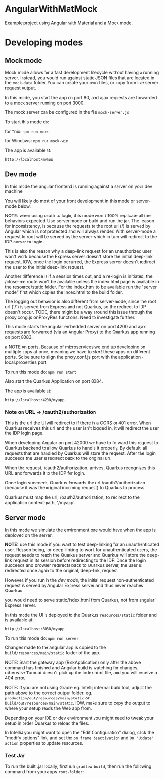 # AngularWithMatMock

Example project using Angular with Material and a Mock mode.

# Developing modes

## Mock mode

Mock mode allows for a fast development lifecycle without having a running server. Instead, you
would run against static JSON files that are located in the ```mock-data``` folder. You can create your own files, or
copy from live server request output.

In this mode, you start the app on port 80, and ajax requests are forwarded to a mock server running on port 3000.

The mock server can be configured in the file
``` mock-server.js ```

To start this mode do:

for *nix: ```npm run mock```

for Windows: ```npm run mock-win```

The app is available at:

```http://localhost/myapp```

## Dev mode

In this mode the angular frontend is running against a server on your dev machine.

You will likely do most of your front development in this mode or server-mode below.

NOTE: when using oauth to login, this mode won't 100% replicate all the behaviors expected. Use server mode or build and
run the jar. The reason for inconsistency, is because the requests to the root url (/) is served by Angular
which is not protected and will always render. With server-mode a request to root will be served by the server which in
turn will redirect to the IDP server to login.

This is also the reason why a deep-link request for an unauthorized user won't work because the Express server doesn't
store the initial deep-link request. IOW, once the login occurred, the Express server doesn't redirect the user to the
initial deep-link request.

Another difference is if a session times out, and a re-login is initiated, the /close-me route won't be available unless
the index.html page is available in the resource/static folder. For the index.html to be available run the "server mode"
first which copies the index.html to the build folder.

The logging out behavior is also different from server-mode, since the root url ('/') is served from Express and not
Quarkus, so the redirect to IDP doesn't occur. TODO, there might be a way around this issue through the proxy.cong.js
onProxyRes functions. Need to investigate further.

This mode starts the angular embedded server on port 4200 and ajax requests are forwarded (via an Angular Proxy) to the
Quarkus  app running on port 8083.

a NOTE on ports. Because of microservices we end up developing on multiple apps at once, meaning we have to _start_
these apps on different ports. So be sure to align the proxy.conf.js port with the application.-local.properties port.

To run this mode do:
```npm run start```

Also start the Quarkus Application on port 8084.

The app is available at:

```http://localhost:4200/myapp```

### Note on URL -> /oauth2/authorization

This is the url the UI will redirect to if there is a CORS or 401 error. When Quarkus receives this url and the
user isn't logged in, it will redirect the user the IDP login page.

When developing Angular on port 42000 we have to forward this request to Quarkus backend to allow Quarkus to
handle it properly. By default, all requests that are handled by Quarkus will store the request. 
After the login succeeds the user is redirect back to the original url.

When the request, /oauth2/authorization, arrives, Quarkus recognizes this URL and forwards it to the IDP for
login.

Once login succeeds, Quarkus forwards the url /oauth2/authorization (because it was the original incoming
request) to Quarkus to process.

Quarkus must map the url, /oauth2/authorization, to redirect to the application context-path,
'/myapp'.

## Server mode

In this mode we simulate the environment one would have when the app is deployed on the server.

**NOTE:** use this mode if you want to test deep-linking for an unauthenticated user. Reason being, for deep-linking to
work for unauthenticated users, the request needs to reach the  Quarkus server and Quarkus will store the
deep-link request in its session before redirecting to the IDP. Once the login succeeds and browser redirects back to
 Quarkus server, the user is redirected once again to the original, deep-link, request.

However, if you run in the *dev mode*, the initial request non-authenticated request is served by Angular Express server
and thus never reaches Quarkus.

you would need to serve static/index.html from Quarkus, not from angular' Express server.

In this mode the UI is deployed to the Quarkus
```resources/static``` folder and is available at:

```http://localhost:8080/myapp```

To run this mode do:
```npm run server```

Changes made to the angular app is copied to the ```build/resources/main/static```
folder of the app.

NOTE: Start the gateway app (RiskApplication) only after the above command has finished and Angular build is watching
for changes,
otherwise Tomcat doesn't pick up the index.html file, and you will receive a 404 error.

NOTE: If you are not using Gradle eg. Intellij internal build tool, adjust the path above to the correct output folder.
eg. ```production/out/resources/main/static``` or ```build/out/resources/main/static```. IOW, make sure to copy the
output to where your setup reads the Web app from.

Depending on your IDE or dev environment you might need to tweak your setup in order Quarkus to reload the files.

In IntelliJ you might want to open the "Edit Configuration" dialog, click the "modify options" link, and set the
```on frame deactivation``` and ```On 'Update' action``` properties to update resources.

### Test Jar

To run the built .jar locally, first run ```gradlew build```, then run the following command from your
apps ```root-folder```:

```

